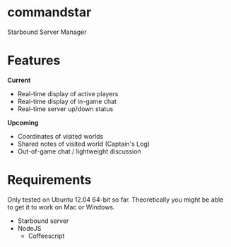commandstar
===========

Starbound Server Manager

Features
========

**Current**

* Real-time display of active players
* Real-time display of in-game chat
* Real-time server up/down status

**Upcoming**

* Coordinates of visited worlds
* Shared notes of visited world (Captain's Log)
* Out-of-game chat / lightweight discussion

Requirements
============

Only tested on Ubuntu 12.04 64-bit so far.  Theoretically you might be able to 
get it to work on Mac or Windows.

* Starbound server
* NodeJS
    * Coffeescript

